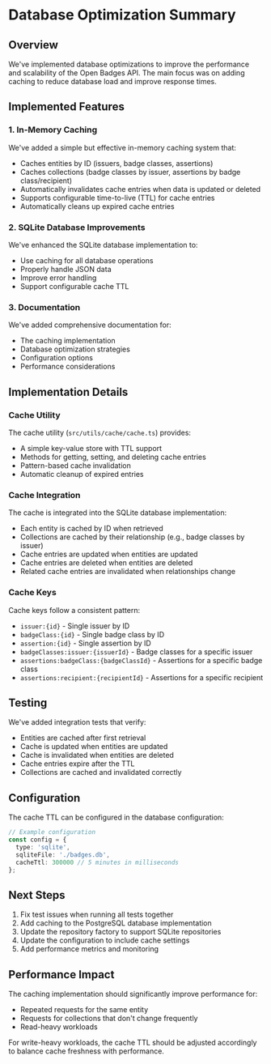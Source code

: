 # Database Optimization Summary

## Overview

We've implemented database optimizations to improve the performance and scalability of the Open Badges API. The main focus was on adding caching to reduce database load and improve response times.

## Implemented Features

### 1. In-Memory Caching

We've added a simple but effective in-memory caching system that:

- Caches entities by ID (issuers, badge classes, assertions)
- Caches collections (badge classes by issuer, assertions by badge class/recipient)
- Automatically invalidates cache entries when data is updated or deleted
- Supports configurable time-to-live (TTL) for cache entries
- Automatically cleans up expired cache entries

### 2. SQLite Database Improvements

We've enhanced the SQLite database implementation to:

- Use caching for all database operations
- Properly handle JSON data
- Improve error handling
- Support configurable cache TTL

### 3. Documentation

We've added comprehensive documentation for:

- The caching implementation
- Database optimization strategies
- Configuration options
- Performance considerations

## Implementation Details

### Cache Utility

The cache utility (`src/utils/cache/cache.ts`) provides:

- A simple key-value store with TTL support
- Methods for getting, setting, and deleting cache entries
- Pattern-based cache invalidation
- Automatic cleanup of expired entries

### Cache Integration

The cache is integrated into the SQLite database implementation:

- Each entity is cached by ID when retrieved
- Collections are cached by their relationship (e.g., badge classes by issuer)
- Cache entries are updated when entities are updated
- Cache entries are deleted when entities are deleted
- Related cache entries are invalidated when relationships change

### Cache Keys

Cache keys follow a consistent pattern:

- `issuer:{id}` - Single issuer by ID
- `badgeClass:{id}` - Single badge class by ID
- `assertion:{id}` - Single assertion by ID
- `badgeClasses:issuer:{issuerId}` - Badge classes for a specific issuer
- `assertions:badgeClass:{badgeClassId}` - Assertions for a specific badge class
- `assertions:recipient:{recipientId}` - Assertions for a specific recipient

## Testing

We've added integration tests that verify:

- Entities are cached after first retrieval
- Cache is updated when entities are updated
- Cache is invalidated when entities are deleted
- Cache entries expire after the TTL
- Collections are cached and invalidated correctly

## Configuration

The cache TTL can be configured in the database configuration:

```typescript
// Example configuration
const config = {
  type: 'sqlite',
  sqliteFile: './badges.db',
  cacheTtl: 300000 // 5 minutes in milliseconds
};
```

## Next Steps

1. Fix test issues when running all tests together
2. Add caching to the PostgreSQL database implementation
3. Update the repository factory to support SQLite repositories
4. Update the configuration to include cache settings
5. Add performance metrics and monitoring

## Performance Impact

The caching implementation should significantly improve performance for:

- Repeated requests for the same entity
- Requests for collections that don't change frequently
- Read-heavy workloads

For write-heavy workloads, the cache TTL should be adjusted accordingly to balance cache freshness with performance.
